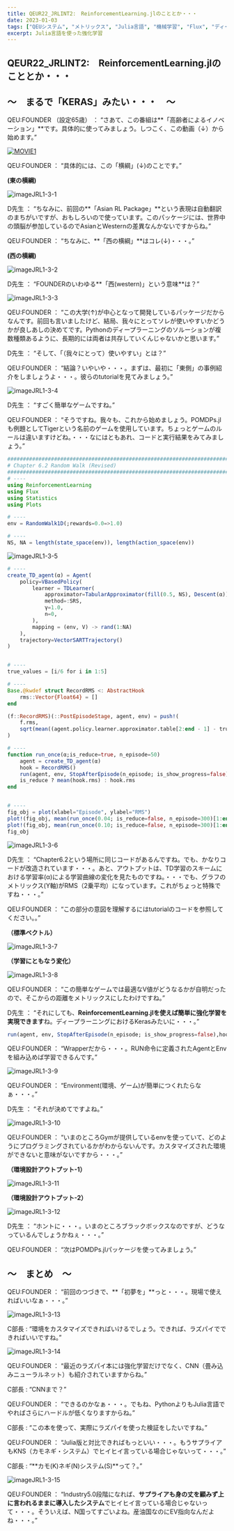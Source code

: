 ```yaml
---
title: QEUR22_JRLINT2:　ReinforcementLearning.jlのこととか・・・
date: 2023-01-03
tags: ["QEUシステム", "メトリックス", "Julia言語", "機械学習", "Flux", "ディープラーニング", "強化学習"]
excerpt: Julia言語を使った強化学習
---
```


## QEUR22_JRLINT2:　ReinforcementLearning.jlのこととか・・・

## ～　まるで「KERAS」みたい・・・　～

QEU:FOUNDER （設定65歳） ： “さあて、この番組は**「高齢者によるイノベーション」**です。具体的に使ってみましょう。しつこく、この動画（↓）から始めます。”

[![MOVIE1](http://img.youtube.com/vi/ckIIxKM14Ow/0.jpg)](http://www.youtube.com/watch?v=ckIIxKM14Ow "ReinforcementLearning jl | Jun Tian | Julia User Group Munich - Share&Code")

QEU:FOUNDER ： “具体的には、この「横綱」(↓)のことです。”

**(東の横綱)**

![imageJRL1-3-1](/2022-12-30-QEUR22_JRLINT1/imageJRL1-3-1.jpg)

D先生 ： “ちなみに、前回の**「Asian RL Package」**という表現は自動翻訳のまちがいですが、おもしろいので使っています。このパッケージには、世界中の頭脳が参加しているのでAsianとWesternの差異なんかないですからね。”

QEU:FOUNDER ： “ちなみに、**「西の横綱」**はコレ(↓)・・・。”


**(西の横綱)**

![imageJRL1-3-2](/2022-12-30-QEUR22_JRLINT1/imageJRL1-3-2.jpg)

D先生 ： “FOUNDERのいわゆる**「西(western)」という意味**は？”

![imageJRL1-3-3](/2022-12-30-QEUR22_JRLINT1/imageJRL1-3-3.jpg)

QEU:FOUNDER ： “この大学(↑)が中心となって開発しているパッケージだからなんです。前回も言いましたけど、結局、我々にとってソレが使いやすいかどうかが良しあしの決めてです。Pythonのディープラーニングのソルーションが複数種類あるように、長期的には両者は共存していくんじゃないかと思います。”

D先生 ： “そして、「（我々にとって）使いやすい」とは？”

QEU:FOUNDER ： “結論？いやいや・・・。まずは、最初に「東側」の事例紹介をしましょうよ・・・。彼らのtutorialを見てみましょう。”

![imageJRL1-3-4](/2022-12-30-QEUR22_JRLINT1/imageJRL1-3-4.jpg)

D先生 ： “すごく簡単なゲームですね。”

QEU:FOUNDER ： “そうですね。我々も、これから始めましょう。POMDPs.jlも例題としてTigerという名前のゲームを使用しています。ちょっとゲームのルールは違いますけどね。・・・なにはともあれ、コードと実行結果をみてみましょう。”

```julia
################################################################################
# Chapter 6.2 Random Walk (Revised)
################################################################################
# ----
using ReinforcementLearning
using Flux
using Statistics
using Plots

# ----
env = RandomWalk1D(;rewards=0.0=>1.0)

# ----
NS, NA = length(state_space(env)), length(action_space(env))
```

![imageJRL1-3-5](/2022-12-30-QEUR22_JRLINT1/imageJRL1-3-5.jpg)

```julia
# ----
create_TD_agent(α) = Agent(
    policy=VBasedPolicy(
        learner = TDLearner(
            approximator=TabularApproximator(fill(0.5, NS), Descent(α)),
            method=:SRS,
            γ=1.0,
            n=0,
        ),
        mapping = (env, V) -> rand(1:NA)
    ),
    trajectory=VectorSARTTrajectory()
)


# ----
true_values = [i/6 for i in 1:5]

# ----
Base.@kwdef struct RecordRMS <: AbstractHook
    rms::Vector{Float64} = []
end

(f::RecordRMS)(::PostEpisodeStage, agent, env) = push!(
    f.rms,
    sqrt(mean((agent.policy.learner.approximator.table[2:end - 1] - true_values).^2))
)

# ----
function run_once(α;is_reduce=true, n_episode=50)
	agent = create_TD_agent(α)
	hook = RecordRMS()
	run(agent, env, StopAfterEpisode(n_episode; is_show_progress=false),hook)
	is_reduce ? mean(hook.rms) : hook.rms
end


# ----
fig_obj = plot(xlabel="Episode", ylabel="RMS")
plot!(fig_obj, mean(run_once(0.04; is_reduce=false, n_episode=300)[1:end-1] for _ in 1:100), la-bel="α=0.04")
plot!(fig_obj, mean(run_once(0.10; is_reduce=false, n_episode=300)[1:end-1] for _ in 1:100), la-bel="α=0.10")
fig_obj

```

![imageJRL1-3-6](/2022-12-30-QEUR22_JRLINT1/imageJRL1-3-6.jpg)

D先生 ： “Chapter6.2という場所に同じコードがあるんですね。でも、かなりコードが改造されています・・・。あと、アウトプットは、TD学習のスキームにおける学習率(α)による学習曲線の変化を見たものですね。・・・でも、グラフのメトリックス(Y軸)がRMS（2乗平均）になっています。これがちょっと特殊ですね・・・。”

QEU:FOUNDER ： “この部分の意図を理解するにはtutorialのコードを参照してください。。”


**（標準ベクトル）**

![imageJRL1-3-7](/2022-12-30-QEUR22_JRLINT1/imageJRL1-3-7.jpg)

**（学習にともなう変化）**

![imageJRL1-3-8](/2022-12-30-QEUR22_JRLINT1/imageJRL1-3-8.jpg)

QEU:FOUNDER ： “この簡単なゲームでは最適なV値がどうなるかが自明だったので、そこからの距離をメトリックスにしたわけですね。”

D先生 ： “それにしても、**ReinforcementLearning.jlを使えば簡単に強化学習を実現できます**ね。ディープラーニングにおけるKerasみたいに・・・。”

```julia
run(agent, env, StopAfterEpisode(n_episode; is_show_progress=false),hook)
```

QEU:FOUNDER ： “Wrapperだから・・・。RUN命令に定義されたAgentとEnvを組み込めば学習できるんです。”

![imageJRL1-3-9](/2022-12-30-QEUR22_JRLINT1/imageJRL1-3-9.jpg)

QEU:FOUNDER ： “Environment(環境、ゲーム)が簡単につくれたらなぁ・・・。”

D先生 ： “それが決めてですよね。”

![imageJRL1-3-10](/2022-12-30-QEUR22_JRLINT1/imageJRL1-3-10.jpg)

QEU:FOUNDER  ： “いまのところGymが提供しているenvを使っていて、どのようにプログラミングされているかがわからないんです。カスタマイズされた環境ができないと意味がないですから・・・。”

**（環境設計アウトプット-1）**

![imageJRL1-3-11](/2022-12-30-QEUR22_JRLINT1/imageJRL1-3-11.jpg)

**（環境設計アウトプット-2）**

![imageJRL1-3-12](/2022-12-30-QEUR22_JRLINT1/imageJRL1-3-12.jpg)

D先生 ： “ホントに・・・。いまのところブラックボックスなのですが、どうなっているんでしょうかねぇ・・・。”

QEU:FOUNDER ： “次はPOMDPs.jlパッケージを使ってみましょう。”


## ～　まとめ　～

QEU:FOUNDER ： “前回のつづきで、**「初夢を」**っと・・・。現場で使えればいいなぁ・・・。”

![imageJRL1-3-13](/2022-12-30-QEUR22_JRLINT1/imageJRL1-3-13.jpg)

C部長 : “環境をカスタマイズできればいけるでしょう。できれば、ラズパイでできればいいですね。”

![imageJRL1-3-14](/2022-12-30-QEUR22_JRLINT1/imageJRL1-3-14.jpg)

QEU:FOUNDER ： “最近のラズパイ本には強化学習だけでなく、CNN（畳み込みニューラルネット）も紹介されていますからね。”

C部長 : “CNNまで？”

QEU:FOUNDER ： “できるのかなぁ・・・。でもね、PythonよりもJulia言語でやればさらにハードルが低くなりますからね。”

C部長 : “この本を使って、実際にラズパイを使った検証をしたいですね。”

QEU:FOUNDER ： “Julia版と対比できればもっといい・・・。もうサプライアもKNS（カモネギ・システム）でヒイヒイ言っている場合じゃないって・・・。”

C部長 : “**カモ(K)ネギ(N)システム(S)**って？。”

![imageJRL1-3-15](/2022-12-30-QEUR22_JRLINT1/imageJRL1-3-15.jpg)

QEU:FOUNDER ： “Industry5.0段階になれば、**サプライアも身の丈を顧みず上に言われるままに導入したシステム**でヒイヒイ言っている場合じゃないって・・・。そういえば、N国ってすごいよね。産油国なのにEV指向なんだよね・・・。”

